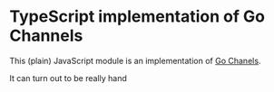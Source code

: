 TypeScript implementation of Go Channels
========================================

This (plain) JavaScript module is an implementation of [Go Chanels]().

It can turn out to be really hand
